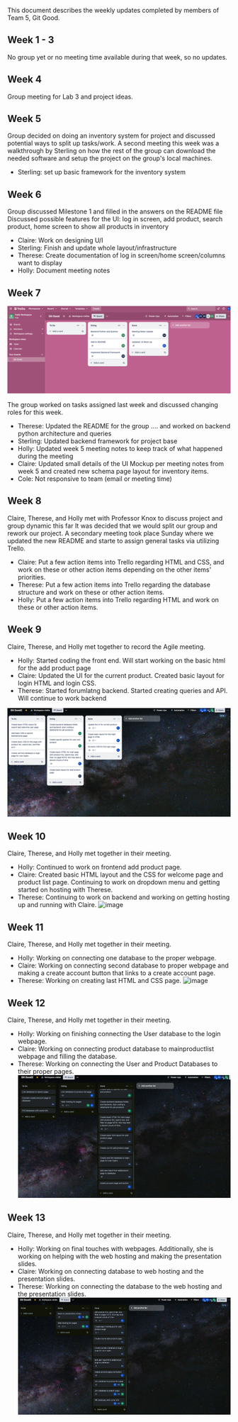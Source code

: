 This document describes the weekly updates completed by members of Team 5, Git Good.

## Week 1 - 3
No group yet or no meeting time available during that week, so no updates.

## Week 4
Group meeting for Lab 3 and project ideas.

## Week 5
Group decided on doing an inventory system for project and discussed potential ways to split up tasks/work.
A second meeting this week was a walkthrough by Sterling on how the rest of the group can download the needed software and setup the project on the group's local machines.
- Sterling: set up basic framework for the inventory system

## Week 6
Group discussed Milestone 1 and filled in the answers on the README file
Discussed possible features for the UI: log in screen, add product, search product, home screen to show all products in inventory
- Claire: Work on designing U/I
- Sterling: Finish and update whole layout/infrastructure
- Therese: Create documentation of log in screen/home screen/columns want to display
- Holly: Document meeting notes 


## Week 7 
![image](./images/Week6.png)

The group worked on tasks assigned last week and discussed changing roles for this week.
- Therese: Updated the README for the group .... and worked on backend python architecture and queries
- Sterling: Updated backend framework for project base
- Holly: Updated week 5 meeting notes to keep track of what happened during the meeting
- Claire: Updated small details of the UI Mockup per meeting notes from week 5 and created new schema page layout for inventory items.
- Cole: Not responsive to team (email or meeting time)

## Week 8
Claire, Therese, and Holly met with Professor Knox to discuss project and group dynamic this far
It was decided that we would split our group and rework our project. A secondary meeting took place Sunday where we updated the new README and starte to assign general tasks via utilizing Trello.
- Claire: Put a few action items into Trello regarding HTML and CSS, and work on these or other action items depending on the other items' priorities.
- Therese: Put a few action items into Trello regarding the database structure and work on these or other action items.
- Holly: Put a few action items into Trello regarding HTML and work on these or other action items.


## Week 9
Claire, Therese, and Holly met together to record the Agile meeting.
   - Holly: Started coding the front end. Will start working on the basic html for the add product page
   - Claire: Updated the UI for the current product. Created basic layout for login HTML and login CSS.
   - Therese: Started forumlatng backend. Started creating queries and API. Will continue to work backend

![image](./images/Week9.png)

## Week 10
 Claire, Therese, and Holly met together in their meeting.
   - Holly: Continued to work on frontend add product page.
   - Claire: Created basic HTML layout and the CSS for welcome page and product list page. Continuing to work on dropdown menu and getting started on hosting with Therese.
   - Therese: Continuing to work on backend and working on getting hosting up and running with Claire. 
![image](./images/Week10.png)

## Week 11
 Claire, Therese, and Holly met together in their meeting.
   - Holly: Working on connecting one database to the proper webpage.
   - Claire: Working on connecting second database to proper webpage and making a create account button that links to a create account page.
   - Therese: Working on creating last HTML and CSS page. 
![image](./images/Week11.png)

## Week 12
 Claire, Therese, and Holly met together in their meeting.
   - Holly: Working on finishing connecting the User database to the login webpage.
   - Claire: Working on connecting product database to mainproductlist webpage and filling the database.
   - Therese: Working on connecting the User and Product Databases to their proper pages. 
![image](./images/Week12.png)


## Week 13
 Claire, Therese, and Holly met together in their meeting.
   - Holly: Working on final touches with webpages. Additionally, she is working on helping with the web hosting and making the presentation slides.
   - Claire: Working on connecting database to web hosting and the presentation slides.
   - Therese: Working on connecting the database to the web hosting and the presentation slides.
![image](./images/Week13.png)
